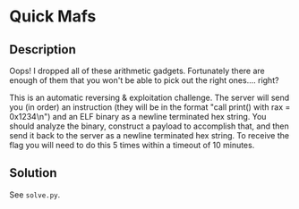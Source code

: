 # Quick Mafs

## Description

Oops! I dropped all of these arithmetic gadgets. Fortunately there are enough of them that you won't be able to pick out the right ones.... right?

This is an automatic reversing & exploitation challenge. The server will send you (in order) an instruction (they will be in the format "call print() with rax = 0x1234\n") and an ELF binary as a newline terminated hex string. You should analyze the binary, construct a payload to accomplish that, and then send it back to the server as a newline terminated hex string. To receive the flag you will need to do this 5 times within a timeout of 10 minutes. 

## Solution
See `solve.py`.
